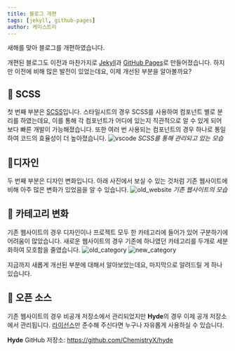 ```yaml
---
title: 블로그 개편
tags: [jekyll, github-pages]
author: 케미스트리
---
```


새해를 맞아 블로그를 개편하였습니다.

개편된 블로그도 이전과 마찬가지로 [Jekyll](https://jekyllrb.com/)과 [GitHub Pages](https://pages.github.com/)로 만들어졌습니다. 하지만 이전에 비해 많은 발전이 있었는데요,
이제 개선된 부분을 알아볼까요?

## 🌈 SCSS

첫 번째 부분은 [SCSS](https://sass-lang.com/)입니다. 스타일시트의 경우 SCSS를 사용하여 컴포넌트 별로 분리를 하였는데요, 이를 통해 각 컴포넌트가 어디에 있는지 직관적으로 알 수 있게 되어 보다 빠른 개발이 가능해졌습니다. 또한 여러 번 사용되는 컴포넌트의 경우 하나로 통일하여 코드의 효율성이 더 높아졌습니다.
![vscode](/assets/images/posts/vscode.png)
_SCSS를 통해 관리되고 있는 모습_

## 💄디자인

두 번째 부분은 디자인 변화입니다. 아래 사진에서 보실 수 있는 것처럼 기존 웹사이트에 비해 아주 많은 변화가 있었음을 알 수 있습니다.
![old_website](/assets/images/posts/old_website.png)
_기존 웹사이트의 모습_

## 📝 카테고리 변화

기존 웹사이트의 경우 디자인이나 프로젝트 모두 한 카테고리에 들어가 있어 구분하기에 어려움이 많았습니다. 새로운 웹사이트의 경우 기존에 하나였던 카테고리를 두개로 세분화하여 모호함을 줄였습니다.
![old_category](/assets/images/posts/old_category.png)
![new_category](/assets/images/posts/new_category.png)

지금까지 새롭게 개선된 부분에 대해서 알아보았는데요, 마지막으로 알려드릴 게 하나 있습니다.

## 🎉 오픈 소스

기존 웹사이트의 경우 비공개 저장소에서 관리되었지만 **Hyde**의 경우 이제 공개 저장소에서 관리됩니다. [라이선스](https://github.com/ChemistryX/hyde/blob/master/LICENSE)만 준수해 주신다면 누구나 자유롭게 사용하실 수 있습니다.

**Hyde** GitHub 저장소: <https://github.com/ChemistryX/hyde>
